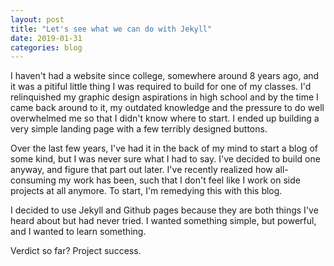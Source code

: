 ```yaml
---
layout: post
title: "Let's see what we can do with Jekyll"
date: 2019-01-31
categories: blog
---
```


I haven't had a website since college, somewhere around 8 years ago, and it was a pitiful little thing I was required to build for one of my classes. I'd relinquished my graphic design aspirations in high school and by the time I came back around to it, my outdated knowledge and the pressure to do well overwhelmed me so that I didn't know where to start. I ended up building a very simple landing page with a few terribly designed buttons.

Over the last few years, I've had it in the back of my mind to start a blog of some kind, but I was never sure what I had to say. I've decided to build one anyway, and figure that part out later. I've recently realized how all-consuming my work has been, such that I don't feel like I work on side projects at all anymore. To start, I'm remedying this with this blog.

I decided to use Jekyll and Github pages because they are both things I've heard about but had never tried. I wanted something simple, but powerful, and I wanted to learn something.

Verdict so far? Project success.
